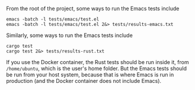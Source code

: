 From the root of the project,
some ways to run the Emacs tests include
```
emacs -batch -l tests/emacs/test.el
emacs -batch -l tests/emacs/test.el 2&> tests/results-emacs.txt
```

Similarly, some ways to run the Emacs tests include
```
cargo test
cargo test 2&> tests/results-rust.txt
```

If you use the Docker container,
the Rust tests should be run inside it,
from `/home/ubuntu`, which is the user's home folder.
But the Emacs tests should be run from your host system,
because that is where Emacs is run in production
(and the Docker container does not include Emacs).
